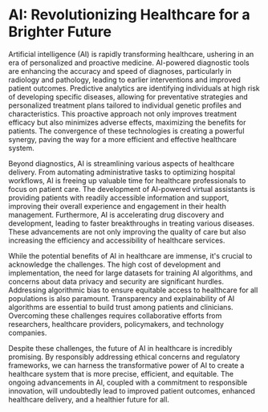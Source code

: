 # AI: Revolutionizing Healthcare for a Brighter Future

Artificial intelligence (AI) is rapidly transforming healthcare, ushering in an era of personalized and proactive medicine.  AI-powered diagnostic tools are enhancing the accuracy and speed of diagnoses, particularly in radiology and pathology, leading to earlier interventions and improved patient outcomes.  Predictive analytics are identifying individuals at high risk of developing specific diseases, allowing for preventative strategies and personalized treatment plans tailored to individual genetic profiles and characteristics. This proactive approach not only improves treatment efficacy but also minimizes adverse effects, maximizing the benefits for patients.  The convergence of these technologies is creating a powerful synergy, paving the way for a more efficient and effective healthcare system.


Beyond diagnostics, AI is streamlining various aspects of healthcare delivery.  From automating administrative tasks to optimizing hospital workflows, AI is freeing up valuable time for healthcare professionals to focus on patient care.  The development of AI-powered virtual assistants is providing patients with readily accessible information and support, improving their overall experience and engagement in their health management.  Furthermore, AI is accelerating drug discovery and development, leading to faster breakthroughs in treating various diseases.  These advancements are not only improving the quality of care but also increasing the efficiency and accessibility of healthcare services.


While the potential benefits of AI in healthcare are immense, it's crucial to acknowledge the challenges.  The high cost of development and implementation, the need for large datasets for training AI algorithms, and concerns about data privacy and security are significant hurdles.  Addressing algorithmic bias to ensure equitable access to healthcare for all populations is also paramount.  Transparency and explainability of AI algorithms are essential to build trust among patients and clinicians.  Overcoming these challenges requires collaborative efforts from researchers, healthcare providers, policymakers, and technology companies.


Despite these challenges, the future of AI in healthcare is incredibly promising.  By responsibly addressing ethical concerns and regulatory frameworks, we can harness the transformative power of AI to create a healthcare system that is more precise, efficient, and equitable.  The ongoing advancements in AI, coupled with a commitment to responsible innovation, will undoubtedly lead to improved patient outcomes, enhanced healthcare delivery, and a healthier future for all.